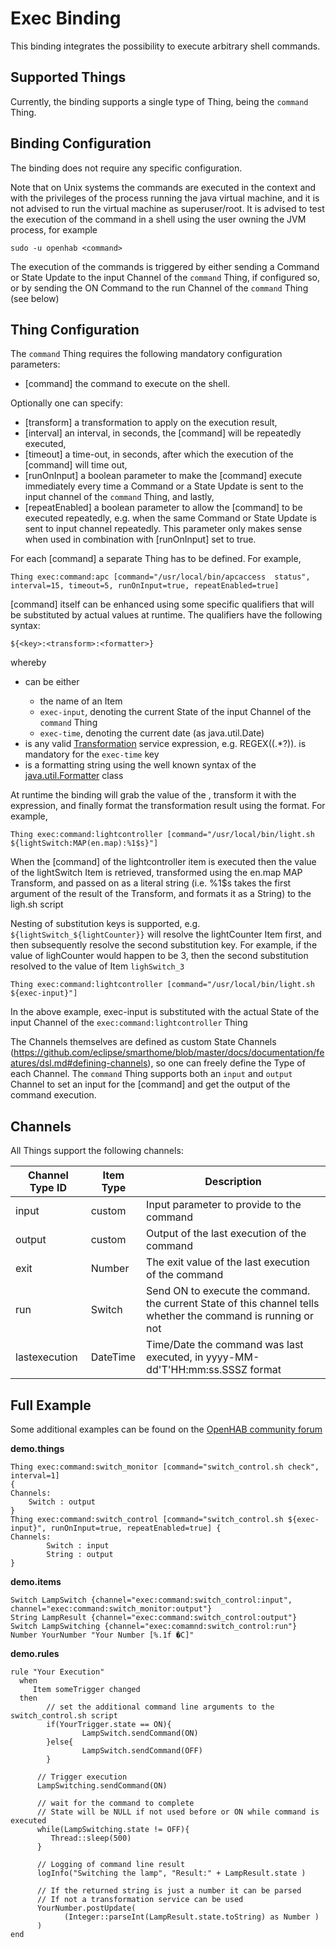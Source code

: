 # Exec Binding

This binding integrates the possibility to execute arbitrary shell commands.

## Supported Things

Currently, the binding supports a single type of Thing, being the `command` Thing.

## Binding Configuration

The binding does not require any specific configuration.

Note that on Unix systems the commands are executed in the context and with the privileges of the process running the java virtual machine, and it is not advised to run the virtual machine as superuser/root. It is advised to test the execution of the command in a shell using the user owning the JVM process, for example

```
sudo -u openhab <command>
```

The execution of the commands is triggered by either sending a Command or State Update to the input Channel of the `command` Thing, if configured so, or by sending the ON Command to the run Channel of the `command` Thing (see below)

## Thing Configuration

The `command` Thing requires the following mandatory configuration parameters:

- [command] the command to execute on the shell. 

Optionally one can specify:

- [transform] a transformation to apply on the execution result, 
- [interval] an interval, in seconds, the [command] will be repeatedly executed, 
- [timeout] a time-out, in seconds, after which the execution of the [command] will time out,
- [runOnInput] a boolean parameter to make the [command] execute immediately every time a Command or a State Update is sent to the input channel of the `command` Thing, and lastly, 
- [repeatEnabled] a boolean parameter to allow the [command] to be executed repeatedly, e.g. when the same Command or State Update is sent to input channel repeatedly. This parameter only makes sense when used in combination with [runOnInput] set to true.

For each [command] a separate Thing has to be defined. For example,

```
Thing exec:command:apc [command="/usr/local/bin/apcaccess  status", interval=15, timeout=5, runOnInput=true, repeatEnabled=true]
```

[command] itself can be enhanced using some specific qualifiers that will be substituted by actual values at runtime. The qualifiers have the following syntax:

`${<key>:<transform>:<formatter>}`

whereby 

- <key> can be either
     - the name of an Item
     - `exec-input`, denoting the current State of the input Channel of the `command` Thing
     - `exec-time`, denoting the current date (as java.util.Date)     
- <transform> is any valid [Transformation](https://www.openhab.org/docs/configuration/transformations.html) service expression, e.g. REGEX((.*?)). <transform> is mandatory for the `exec-time` key
- <formatter> is a formatting string using the well known syntax of the [java.util.Formatter](http://docs.oracle.com/javase/7/docs/api/java/util/Formatter.html#syntax) class

At runtime the binding will grab the value of the <key>, transform it with the <transform> expression, and finally format the transformation result using the <formatter> format. For example,

```
Thing exec:command:lightcontroller [command="/usr/local/bin/light.sh  ${lightSwitch:MAP(en.map):%1$s}"]
```

When the [command] of the lightcontroller item is executed then the value of the lightSwitch Item is retrieved, transformed using the en.map MAP Transform, and passed on as a literal string (i.e. %1$s takes the first argument of the result of the Transform, and formats it as a String) to the ligh.sh script

Nesting of substitution keys is supported, e.g. `${lightSwitch_${lightCounter}}` will resolve the lightCounter Item first, and then subsequently resolve the second substitution key. For example, if the value of lighCounter would happen to be 3, then the second substitution resolved to the value of Item `lighSwitch_3`

```
Thing exec:command:lightcontroller [command="/usr/local/bin/light.sh  ${exec-input}"]
```

In the above example, exec-input is substituted with the actual State of the input Channel of the `exec:command:lightcontroller` Thing

The Channels themselves are defined as custom State Channels (https://github.com/eclipse/smarthome/blob/master/docs/documentation/features/dsl.md#defining-channels), so one can freely define the Type of each Channel. The `command` Thing supports both an `input` and `output` Channel to set an input for the [command] and get the output of the command execution.

## Channels

All Things support the following channels:

| Channel Type ID | Item Type    | Description                               |
|-----------------|--------------|-------------------------------------------|
| input           | custom       | Input parameter to provide to the command |
| output          | custom       | Output of the last execution of the command |
| exit            | Number       | The exit value of the last execution of the command |
| run             | Switch       | Send ON to execute the command. the current State of this channel tells whether the command is running or not |
| lastexecution   | DateTime     | Time/Date the command was last executed, in yyyy-MM-dd'T'HH:mm:ss.SSSZ format |

## Full Example

Some additional examples can be found on the [OpenHAB community forum](https://community.openhab.org/t/1-openhab-433mhz-radio-transmitter-tutorial/34977)

**demo.things**

```
Thing exec:command:switch_monitor [command="switch_control.sh check", interval=1]
{
Channels:
    Switch : output
}
Thing exec:command:switch_control [command="switch_control.sh ${exec-input}", runOnInput=true, repeatEnabled=true] {
Channels:
        Switch : input
        String : output
}
```

**demo.items**

```
Switch LampSwitch {channel="exec:command:switch_control:input", channel="exec:command:switch_monitor:output"}
String LampResult {channel="exec:command:switch_control:output"}
Switch LampSwitching {channel="exec:comamnd:switch_control:run"}
Number YourNumber "Your Number [%.1f �C]"
```

**demo.rules**

```
rule "Your Execution"
  when
     Item someTrigger changed
  then
        // set the additional command line arguments to the switch_control.sh script
        if(YourTrigger.state == ON){
                LampSwitch.sendCommand(ON)
        }else{
                LampSwitch.sendCommand(OFF)
        }

      // Trigger execution
      LampSwitching.sendCommand(ON)

      // wait for the command to complete
      // State will be NULL if not used before or ON while command is executed
      while(LampSwitching.state != OFF){
         Thread::sleep(500)
      }
      
      // Logging of command line result
      logInfo("Switching the lamp", "Result:" + LampResult.state )
      
      // If the returned string is just a number it can be parsed
      // If not a transformation service can be used
      YourNumber.postUpdate(
            (Integer::parseInt(LampResult.state.toString) as Number )
      )
end
```
